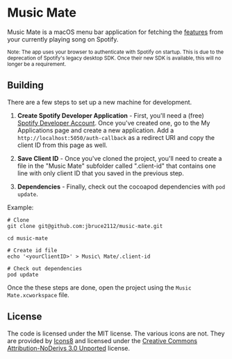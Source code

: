 # Music Mate

Music Mate is a macOS menu bar application for fetching the [features](https://developer.spotify.com/web-api/get-audio-features/)
from your currently playing song on Spotify.

<sub>Note: The app uses your browser to authenticate with Spotify on startup. This is due to the deprecation of 
Spotify's legacy desktop SDK. Once their new SDK is available, this will no longer be a requirement.</sub>

## Building

There are a few steps to set up a new machine for development.

1. **Create Spotify Developer Application** - First, you'll need a (free) [Spotify Developer Account](developer.spotify.com). Once you've created one, go to the 
My Applications page and create a new application. Add a `http://localhost:5050/auth-callback` as a redirect URI
and copy the client ID from this page as well.

2. **Save Client ID** - Once you've cloned the project, you'll need to create a file in the "Music Mate" subfolder
called ".client-id" that contains one line with only client ID that you saved in the previous step.

3. **Dependencies** - Finally, check out the cocoapod dependencies with `pod update`.

Example:
```
# Clone
git clone git@github.com:jbruce2112/music-mate.git

cd music-mate

# Create id file
echo '<yourClientID>' > Music\ Mate/.client-id

# Check out dependencies
pod update
```

Once the these steps are done, open the project using the `Music Mate.xcworkspace` file.

## License
The code is licensed under the MIT license. The various icons are not. 
They are provided by [Icons8](https://icons8.com) and licensed under the 
[Creative Commons Attribution-NoDerivs 3.0 Unported](https://creativecommons.org/licenses/by-nd/3.0/) license.
